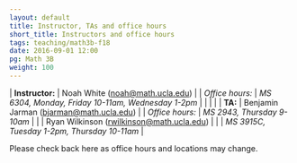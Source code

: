 ```yaml
---
layout: default
title: Instructor, TAs and office hours
short_title: Instructors and office hours
tags: teaching/math3b-f18
date: 2016-09-01 12:00
pg: Math 3B
weight: 100
---
```




| __Instructor:__ | Noah White (<a href="mailto:noah@math.ucla.edu">noah@math.ucla.edu</a>)             |
| _Office hours:_ | _MS 6304, Monday, Friday 10-11am, Wednesday 1-2pm_                     |
|                 |                                                                                     |
| __TA:__         | Benjamin Jarman (<a href="mailto:bjarman@math.ucla.edu">bjarman@math.ucla.edu</a>)  |
| _Office hours:_ | _MS 2943, Thursday 9-10am_                                                     |
|                 | Ryan Wilkinson (<a href="mailto:rwilkinson@math.ucla.edu">rwilkinson@math.ucla.edu</a>) |
|                 | _MS 3915C, Tuesday 1-2pm, Thursday 10-11am_                                                     |


Please check back here as office hours and locations may change.
